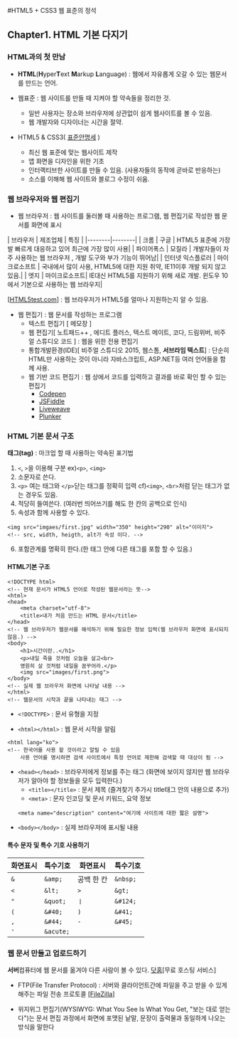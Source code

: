 #HTML5 + CSS3 웹 표준의 정석

## Chapter1. HTML 기본 다지기
### HTML과의 첫 만남

- **HTML**(**H**yper**T**ext **M**arkup **L**anguage) : 웹에서 자유롭게 오갈 수 있는 웹문서를 만드는 언어.

- 웹표준 : 웹 사이트를 만들 때 지켜야 할 약속들을 정리한 것.
	- 일반 사용자는 장소와 브라우저에 상관없이 쉽게 웹사이트를 볼 수 있음.
    - 웹 개발자와 디자이너는 시간을 절약.

- HTML5 & CSS3( [표준안명세](http://www.w3c.org/TR/html) )

	- 최신 웹 표준에 맞는 웹사이트 제작
	- 앱 화면을 디자인을 위한 기초
	- 인터랙티브한 사이트를 만들 수 있음. (사용자들의 동작에 곧바로 반응하는)
	- 소스를 이해해 웹 사이트와 블로그 수정이 쉬움.

### 웹 브라우저와 웹 편집기
- 웹 브라우저 : 웹 사이트를 둘러볼 때 사용하는 프로그램, 웹 편집기로 작성한 웹 문서를 화면에 표시

| 브라우저 | 제조업체 | 특징 |
|--------|--------|
| 크롬 | 구글 | HTML5 표준에 가장 발 빠르게 대응하고 있어 최근에 가장 많이 사용|
| 파이어폭스 | 모질라 |  개발자들이 자주 사용하는 웹 브라우저 , 개발 도구와 부가 기능이 뛰어남|
| 인터넷 익스플로러 | 마이크로소프트 | 국내에서 많이 사용, HTML5에 대한 지원 취약, IE11이후 개발 되지 않고 있음.|
| 엣지 | 마이크로소프트| IE대신 HTML5를 지원하기 위해 새로 개발. 윈도우 10에서 기본으로 사용하는 웹 브라우지|

[[HTML5test.com](http://HTML5test.com)] : 웹 브라우저가 HTML5를 얼마나 지원하는지 알 수 있음.

- 웹 편집기 : 웹 문서를 작성하는 프로그램
	- 텍스트 편집기 [ 메모장 ]
	- 웹 편집기[ 노트패드++ , 에디트 플러스, 텍스트 메이트, 코다, 드림위버, 비주얼 스튜디오 코드 ] : 웹을 위한 전용 편집기
	- 통합개발환경(IDE)[ 비주얼 스튜디오 2015,  웹스톰, **서브라임 텍스트**] : 단순히 HTML만 사용하는 것이 아니라 자바스크립트, ASP.NET등 여러 언어들을 함께 사용.
	- 웹 기반 코드 편집기 : 웹 상에서 코드를 입력하고 결과를 바로 확인 할 수 있는 편집기
		- [Codepen](http://codepen.io/)
    	- [JSFiddle](http://jsfiddle.net/)
    	- [Liveweave](http://liveweave.com/)
    	- [Plunker](http://plnkr.co/)

### HTML 기본 문서 구조

**태그(tag)** : 마크업 할 때 사용하는 약속된 표기법
1. `<`, `>`을 이용해 구분 ex)`<p>`, `<img>`
2. 소문자로 쓴다.
3. `<p>` 여는 태그와 `</p>`닫는 태그를 정확히 입력 cf)`<img>`, `<br>`처럼 닫는 태그가 없는 경우도 있음.
4. 적당히 들여쓴다. (여러번 띄어쓰기를 해도 한 칸의 공백으로 인식)
5. 속성과 함께 사용할 수 있다.
```erb
<img src="imgaes/first.jpg" width="350" height="290" alt="이미지">
<!-- src, width, heigth, alt가 속성 이다. -->
```
6. 포함관계를 명확히 한다.(한 태그 안에 다른 태그를 포함 할 수 있음.)

#### HTML기본 구조
```erb
<!DOCTYPE html>
<!-- 현재 문서가 HTML5 언어로 작성된 웹문서라는 뜻-->
<html>
<head>
	<meta charset="utf-8">
	<title>내가 처음 만드는 HTML 문서</title>
</head>
<!-- 웹 브라우저가 웹문서를 해석하기 위해 필요한 정보 입력(웹 브라우저 화면에 표시되지 않음.) -->
<body>
	<h1>시간이란..</h1>
	<p>내일 죽을 것처럼 오늘을 살고<br>
	영원히 살 것처럼 내일을 꿈꾸어라.</p>
	<img src="images/first.png">
</body>
<!-- 실제 웹 브라우저 화면에 나타날 내용 -->
</html>
<!-- 웹문서의 시작과 끝을 나타내는 태그 -->
```

* `<!DOCTYPE>` : 문서 유형을 지정

* `<html></html>` : 웹 문서 시작을 알림
```erb
<html lang="ko">
<!-- 한국어를 사용 할 것이라고 알릴 수 있음
 	사용 언어를 명시하면 검색 사이트에서 특정 언어로 제한해 검색할 때 대상이 됨 -->
```

* `<head></head>` :  브라우저에게 정보를 주는 태그
	(화면에 보이지 않지만 웹 브라우저가 알아야 할 정보들을 모두 입력한다.)
	* `<title></title>` : 문서 제목 (즐겨찾기 추가시 title태그 안의 내용으로 추가)
	* `<meta>` : 문자 인코딩 및 문서 키워드, 요약 정보
	```erb
    <meta name="description" content="여기에 사이트에 대한 짧은 설명">
    ```
* `<body></body>` : 실제 브라우저에 표시될 내용

#### 특수 문자 및 특수 기호 사용하기
| 화면표시 | 특수기호 | 화면표시 | 특수기호 |
|--------|--------|--------|--------|
| `&` | `&amp;` | 공백 한 칸 | `&nbsp;`|
| `<` | `&lt;` | `>` | `&gt;`|
|`"`|`&quot;` | `ㅣ` |  `&#124;`|
|`(`|`&#40;`|`)`|`&#41;`|
|`,`|`&#44;`|`-`|`&#45;`|
|`'`|`&acute;`|

### 웹 문서 만들고 업로드하기

**서버**컴퓨터에 웹 문서를 옮겨야 다른 사람이 볼 수 있다.
[닷홈](http://dothome.co.kr)[무료 호스팅 서비스]

* FTP(File Transfer Protocol) : 서버와 클라이언트간에 파일을 주고 받을 수 있게 해주는 파일 전송 프로토콜 [[FileZilla](https://filezilla-project.org/)]

* 위지위그 편집기(WYSIWYG: What You See Is What You Get, "보는 대로 얻는다")는 문서 편집 과정에서 화면에 포맷된 낱말, 문장이 출력물과 동일하게 나오는 방식을 말한다

